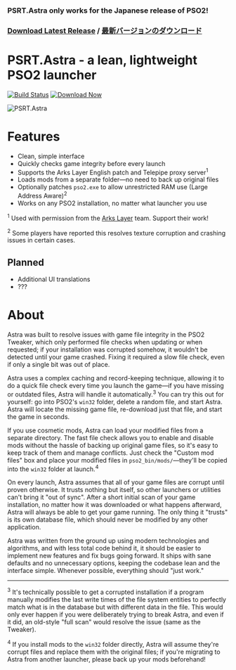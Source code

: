 ### PSRT.Astra only works for the Japanese release of PSO2!

### [**Download Latest Release**](https://github.com/Yen/PSRT.Astra/releases/latest) / [**最新バージョンのダウンロード**](https://github.com/Yen/PSRT.Astra/releases/latest)

# PSRT.Astra - a lean, lightweight PSO2 launcher

[![Build Status](https://dev.azure.com/PSRT/PSRT.Astra/_apis/build/status/Yen.PSRT.Astra)](https://dev.azure.com/PSRT/PSRT.Astra/_build/latest?definitionId=1)
[![Download Now](https://img.shields.io/github/downloads/Yen/PSRT.Astra/total.svg?style=popout)](https://github.com/Yen/PSRT.Astra/releases/latest)

![PSRT.Astra](https://i.imgur.com/61Kuyj8.png)

# Features

- Clean, simple interface
- Quickly checks game integrity before every launch
- Supports the Arks Layer English patch and Telepipe proxy server<sup>1</sup>
- Loads mods from a separate folder—no need to back up original files
- Optionally patches `pso2.exe` to allow unrestricted RAM use (Large Address Aware)<sup>2</sup>
- Works on any PSO2 installation, no matter what launcher you use

<sup>1</sup> Used with permission from the [Arks Layer](https://arks-layer.com/) team. Support their work!

<sup>2</sup> Some players have reported this resolves texture corruption and crashing issues in certain cases.

## Planned

- Additional UI translations
- ???

# About

Astra was built to resolve issues with game file integrity in the PSO2 Tweaker, which only performed file checks when updating or when requested; if your installation was corrupted somehow, it wouldn't be detected until your game crashed. Fixing it required a slow file check, even if only a single bit was out of place.

Astra uses a complex caching and record-keeping technique, allowing it to do a quick file check every time you launch the game—if you have missing or outdated files, Astra will handle it automatically.<sup>3</sup> You can try this out for yourself: go into PSO2's `win32` folder, delete a random file, and start Astra. Astra will locate the missing game file, re-download just that file, and start the game in seconds.

If you use cosmetic mods, Astra can load your modified files from a separate directory. The fast file check allows you to enable and disable mods without the hassle of backing up original game files, so it's easy to keep track of them and manage conflicts. Just check the "Custom mod files" box and place your modified files in `pso2_bin/mods/`—they'll be copied into the `win32` folder at launch.<sup>4</sup>

On every launch, Astra assumes that all of your game files are corrupt until proven otherwise. It trusts nothing but itself, so other launchers or utilities can't bring it "out of sync". After a short initial scan of your game installation, no matter how it was downloaded or what happens afterward, Astra will always be able to get your game running. The only thing it "trusts" is its own database file, which should never be modified by any other application.

Astra was written from the ground up using modern technologies and algorithms, and with less total code behind it, it should be easier to implement new features and fix bugs going forward. It ships with sane defaults and no unnecessary options, keeping the codebase lean and the interface simple. Whenever possible, everything should "just work."

---

<sup>3</sup> It's technically possible to get a corrupted installation if a program manually modifies the last write times of the file system entities to perfectly match what is in the database but with different data in the file. This would only ever happen if you were deliberately trying to break Astra, and even if it did, an old-style "full scan" would resolve the issue (same as the Tweaker).

<sup>4</sup> If you install mods to the `win32` folder directly, Astra will assume they're corrupt files and replace them with the original files; if you're migrating to Astra from another launcher, please back up your mods beforehand!
